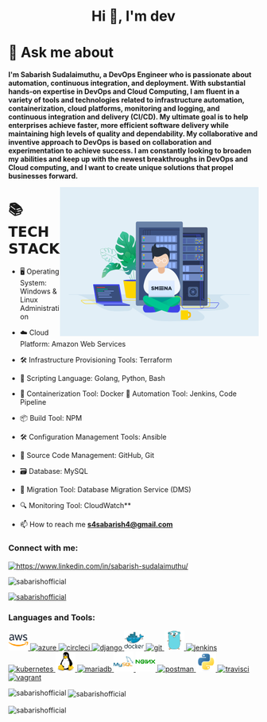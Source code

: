 <h1 align="center">Hi 👋, I'm dev</h1>


# 💬 Ask me about 
**I'm Sabarish Sudalaimuthu, a DevOps Engineer who is passionate about automation, continuous integration, and deployment. With substantial hands-on expertise in DevOps and Cloud Computing, I am fluent in a variety of tools and technologies related to infrastructure automation, containerization, cloud platforms, monitoring and logging, and continuous integration and delivery (CI/CD). My ultimate goal is to help enterprises achieve faster, more efficient software delivery while maintaining high levels of quality and dependability. My collaborative and inventive approach to DevOps is based on collaboration and experimentation to achieve success. I am constantly looking to broaden my abilities and keep up with the newest breakthroughs in DevOps and Cloud computing, and I want to create unique solutions that propel businesses forward.**

<img align="right" alt="Coding" width="400" src="https://github.com/sabarishOfficial/sabarishOfficial/blob/main/assets/githubgif.gif">

  # 📚 𝗧𝗘𝗖𝗛 𝗦𝗧𝗔𝗖𝗞
- 🖥️ Operating System: Windows & Linux Administration
- ☁️ Cloud Platform: Amazon Web Services
- 🛠️ Infrastructure Provisioning Tools: Terraform
- 📜 Scripting Language: Golang, Python, Bash
- 🐳 Containerization Tool: Docker 🤖 Automation Tool: Jenkins, Code Pipeline
- 📦 Build Tool: NPM
- 🛠️ Configuration Management Tools: Ansible
- 📂 Source Code Management: GitHub, Git
- 🗃️ Database: MySQL
- 🚚 Migration Tool: Database Migration Service (DMS)
- 🔍 Monitoring Tool: CloudWatch**


- 📫 How to reach me **s4sabarish4@gmail.com**

<h3 align="left">Connect with me:</h3>
<p align="left">
<a href="https://www.linkedin.com/in/sabarish-sudalaimuthu/" target="blank"><img align="center" src="https://raw.githubusercontent.com/rahuldkjain/github-profile-readme-generator/master/src/images/icons/Social/linked-in-alt.svg" alt="https://www.linkedin.com/in/sabarish-sudalaimuthu/" height="30" width="40" /></a>
</p>


<p align="left"> <img src="https://komarev.com/ghpvc/?username=sabarishofficial&label=Profile%20views&color=0e75b6&style=flat" alt="sabarishofficial" /> </p>

<p align="left"> <a href="https://github.com/ryo-ma/github-profile-trophy"><img src="https://github-profile-trophy.vercel.app/?username=sabarishofficial" alt="sabarishofficial" /></a> </p>

<h3 align="left">Languages and Tools:</h3>
<p align="left"> <a href="https://aws.amazon.com" target="_blank" rel="noreferrer"> <img src="https://raw.githubusercontent.com/devicons/devicon/master/icons/amazonwebservices/amazonwebservices-original-wordmark.svg" alt="aws" width="40" height="40"/> </a> <a href="https://azure.microsoft.com/en-in/" target="_blank" rel="noreferrer"> <img src="https://www.vectorlogo.zone/logos/microsoft_azure/microsoft_azure-icon.svg" alt="azure" width="40" height="40"/> </a> <a href="https://circleci.com" target="_blank" rel="noreferrer"> <img src="https://www.vectorlogo.zone/logos/circleci/circleci-icon.svg" alt="circleci" width="40" height="40"/> </a> <a href="https://www.djangoproject.com/" target="_blank" rel="noreferrer"> <img src="https://cdn.worldvectorlogo.com/logos/django.svg" alt="django" width="40" height="40"/> </a> <a href="https://www.docker.com/" target="_blank" rel="noreferrer"> <img src="https://raw.githubusercontent.com/devicons/devicon/master/icons/docker/docker-original-wordmark.svg" alt="docker" width="40" height="40"/> </a> <a href="https://git-scm.com/" target="_blank" rel="noreferrer"> <img src="https://www.vectorlogo.zone/logos/git-scm/git-scm-icon.svg" alt="git" width="40" height="40"/> </a> <a href="https://golang.org" target="_blank" rel="noreferrer"> <img src="https://raw.githubusercontent.com/devicons/devicon/master/icons/go/go-original.svg" alt="go" width="40" height="40"/> </a> <a href="https://www.jenkins.io" target="_blank" rel="noreferrer"> <img src="https://www.vectorlogo.zone/logos/jenkins/jenkins-icon.svg" alt="jenkins" width="40" height="40"/> </a> <a href="https://kubernetes.io" target="_blank" rel="noreferrer"> <img src="https://www.vectorlogo.zone/logos/kubernetes/kubernetes-icon.svg" alt="kubernetes" width="40" height="40"/> </a> <a href="https://www.linux.org/" target="_blank" rel="noreferrer"> <img src="https://raw.githubusercontent.com/devicons/devicon/master/icons/linux/linux-original.svg" alt="linux" width="40" height="40"/> </a> <a href="https://mariadb.org/" target="_blank" rel="noreferrer"> <img src="https://www.vectorlogo.zone/logos/mariadb/mariadb-icon.svg" alt="mariadb" width="40" height="40"/> </a> <a href="https://www.mysql.com/" target="_blank" rel="noreferrer"> <img src="https://raw.githubusercontent.com/devicons/devicon/master/icons/mysql/mysql-original-wordmark.svg" alt="mysql" width="40" height="40"/> </a> <a href="https://www.nginx.com" target="_blank" rel="noreferrer"> <img src="https://raw.githubusercontent.com/devicons/devicon/master/icons/nginx/nginx-original.svg" alt="nginx" width="40" height="40"/> </a> <a href="https://postman.com" target="_blank" rel="noreferrer"> <img src="https://www.vectorlogo.zone/logos/getpostman/getpostman-icon.svg" alt="postman" width="40" height="40"/> </a> <a href="https://www.python.org" target="_blank" rel="noreferrer"> <img src="https://raw.githubusercontent.com/devicons/devicon/master/icons/python/python-original.svg" alt="python" width="40" height="40"/> </a> <a href="https://travis-ci.org" target="_blank" rel="noreferrer"> <img src="https://www.vectorlogo.zone/logos/travis-ci/travis-ci-icon.svg" alt="travisci" width="40" height="40"/> </a> <a href="https://www.vagrantup.com/" target="_blank" rel="noreferrer"> <img src="https://www.vectorlogo.zone/logos/vagrantup/vagrantup-icon.svg" alt="vagrant" width="40" height="40"/> </a> </p>

<p><img align="left" src="https://github-readme-stats.vercel.app/api/top-langs?username=sabarishofficial&show_icons=true&locale=en&layout=compact" alt="sabarishofficial" /></p>

<p>&nbsp;<img align="center" src="https://github-readme-stats.vercel.app/api?username=sabarishofficial&show_icons=true&locale=en" alt="sabarishofficial" /></p>

<p><img align="center" src="https://github-readme-streak-stats.herokuapp.com/?user=sabarishofficial&" alt="sabarishofficial" /></p>


